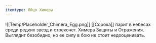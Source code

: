 ```yaml
---
itemtype: Яйцо Химеры
---
```

![[Temp/Placeholder_Chimera_Egg.png]]
[[Сорока]] парит в небесах среди редких звезд и стрекочет. Химера Защиты и Отражения. Выглядит безобидно, но ее силу в бою не стоит недооценивать.
